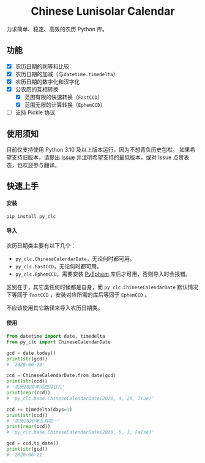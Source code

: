 <h1 align="center">Chinese Lunisolar Calendar</h1>

力求简单、稳定、高效的农历 Python 库。

## 功能

- [x] 农历日期的判等和比较
- [x] 农历日期的加减（与`datetime.timedelta`）
- [x] 农历日期的数字化和汉字化
- [x] 公农历的互相转换
  - [x] 范围有限的快速转换（`FastCCD`）
  - [x] 范围无限的计算转换（`EphemCCD`）
- [ ] 支持 Pickle 协议

## 使用须知

目前仅支持使用 Python 3.10 及以上版本运行，因为不想背负历史包袱。
如果希望支持旧版本，请提出 [Issue](https://github.com/aixcyi/PyCLC/issues) 并注明希望支持的最低版本，或对 Issue
点赞表态，也欢迎参与翻译。

## 快速上手

#### 安装

```shell
pip install py_clc
```

#### 导入

农历日期类主要有以下几个：

- `py_clc.ChineseCalendarDate`，无论何时都可用。
- `py_clc.FastCCD`，无论何时都可用。
- `py_clc.EphemCCD`，需要安装 [PyEphem](https://pypi.org/project/ephem/) 库后才可用，否则导入时会报错。

区别在于，其它类任何时候都是自身，而 `py_clc.ChineseCalendarDate` 默认情况下等同于 `FastCCD`
，安装对应所需的库后等同于 `EphemCCD` 。

不应该使用其它路径来导入农历日期类。

#### 使用

```python
from datetime import date, timedelta
from py_clc import ChineseCalendarDate

gcd = date.today()
print(str(gcd))
# '2020-06-20'

ccd = ChineseCalendarDate.from_date(gcd)
print(str(ccd))
# '农历2020年闰四月廿九'
print(repr(ccd))
# 'py_clc.base.ChineseCalendarDate(2020, 4, 29, True)'

ccd += timedelta(days=1)
print(str(ccd))
# '农历2020年五月初一'
print(repr(ccd))
# 'py_clc.base.ChineseCalendarDate(2020, 5, 1, False)'

gcd = ccd.to_date()
print(str(gcd))
# '2020-06-21'
```

